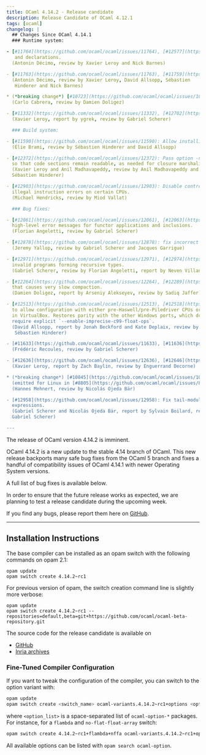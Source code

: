 ```yaml
---
title: OCaml 4.14.2 - Release candidate
description: Release Candidate of OCaml 4.12.1
tags: [ocaml]
changelog: |
  ## Changes Since OCaml 4.14.1
  ### Runtime system:

- [#11764](https://github.com/ocaml/ocaml/issues/11764), [#12577](https://github.com/ocaml/ocaml/issues/12577): Add prototypes to old-style C function definitions
   and declarations.
  (Antonin Décimo, review by Xavier Leroy and Nick Barnes)

- [#11763](https://github.com/ocaml/ocaml/issues/11763), [#11759](https://github.com/ocaml/ocaml/issues/11759), [#11861](https://github.com/ocaml/ocaml/issues/11861), [#12509](https://github.com/ocaml/ocaml/issues/12509), [#12577](https://github.com/ocaml/ocaml/issues/12577): Use strict prototypes on primitives.
  (Antonin Décimo, review by Xavier Leroy, David Allsopp, Sébastien
   Hinderer and Nick Barnes)

* (*breaking change*) [#10723](https://github.com/ocaml/ocaml/issues/10723): do not use `-flat-namespace` linking for macOS.
  (Carlo Cabrera, review by Damien Doligez)

- [#11332](https://github.com/ocaml/ocaml/issues/11332), [#12702](https://github.com/ocaml/ocaml/issues/12702): make sure `Bool_val(v)` has type `bool` in C++
  (Xavier Leroy, report by ygrek, review by Gabriel Scherer)

  ### Build system:

- [#11590](https://github.com/ocaml/ocaml/issues/11590): Allow installing to a destination path containing spaces.
  (Élie Brami, review by Sébastien Hinderer and David Allsopp)

- [#12372](https://github.com/ocaml/ocaml/issues/12372): Pass option -no-execute-only to the linker for OpenBSD >= 7.3
  so that code sections remain readable, as needed for closure marshaling.
  (Xavier Leroy and Anil Madhavapeddy, review by Anil Madhavapeddy and
  Sébastien Hinderer)

- [#12903](https://github.com/ocaml/ocaml/issues/12903): Disable control flow integrity on OpenBSD >= 7.4 to avoid
  illegal instruction errors on certain CPUs.
  (Michael Hendricks, review by Miod Vallat)

  ### Bug fixes:

- [#12061](https://github.com/ocaml/ocaml/issues/12061), [#12063](https://github.com/ocaml/ocaml/issues/12063): don't add inconsistent equalities when computing
  high-level error messages for functor applications and inclusions.
  (Florian Angeletti, review by Gabriel Scherer)

- [#12878](https://github.com/ocaml/ocaml/issues/12878): fix incorrect treatment of injectivity for private recursive types.
  (Jeremy Yallop, review by Gabriel Scherer and Jacques Garrigue)

- [#12971](https://github.com/ocaml/ocaml/issues/12971), [#12974](https://github.com/ocaml/ocaml/issues/12974): fix an uncaught Ctype.Escape exception on some
  invalid programs forming recursive types.
  (Gabriel Scherer, review by Florian Angeletti, report by Neven Villani)

- [#12264](https://github.com/ocaml/ocaml/issues/12264), [#12289](https://github.com/ocaml/ocaml/issues/12289): Fix compact_allocate to avoid a pathological case
  that causes very slow compaction.
  (Damien Doligez, report by Arseniy Alekseyev, review by Sadiq Jaffer)

- [#12513](https://github.com/ocaml/ocaml/issues/12513), [#12518](https://github.com/ocaml/ocaml/issues/12518): Automatically enable emulated `fma` for Visual Studio 2019+
  to allow configuration with either pre-Haswell/pre-Piledriver CPUs or running
  in VirtualBox. Restores parity with the other Windows ports, which don't
  require explicit `--enable-imprecise-c99-float-ops`.
  (David Allsopp, report by Jonah Beckford and Kate Deplaix, review by
   Sébastien Hinderer)

- [#11633](https://github.com/ocaml/ocaml/issues/11633), [#11636](https://github.com/ocaml/ocaml/issues/11636): bugfix in caml_unregister_frametable
  (Frédéric Recoules, review by Gabriel Scherer)

- [#12636](https://github.com/ocaml/ocaml/issues/12636), [#12646](https://github.com/ocaml/ocaml/issues/12646): More prudent reinitialization of I/O mutexes after a fork()
  (Xavier Leroy, report by Zach Baylin, review by Enguerrand Decorne)

* (*breaking change*) [#10845](https://github.com/ocaml/ocaml/issues/10845) Emit frametable size on amd64 BSD (OpenBSD, FreeBSD, NetBSD) systems
  (emitted for Linux in [#8805](https://github.com/ocaml/ocaml/issues/8805))
  (Hannes Mehnert, review by Nicolás Ojeda Bär)

- [#12958](https://github.com/ocaml/ocaml/issues/12958): Fix tail-modulo-cons compilation of try-with, && and ||
  expressions.
  (Gabriel Scherer and Nicolás Ojeda Bär, report by Sylvain Boilard, review by
  Gabriel Scherer)

---
```


The release of OCaml version 4.14.2 is imminent.

OCaml 4.14.2 is a new update to the stable 4.14 branch of OCaml. This new
release backports many safe bug fixes from the OCaml 5 branch and fixes
a handful of compatibility issues of OCaml 4.14.1 with newer Operating System versions.

A full list of bug fixes is available below.

In order to ensure that the future release works as expected, we are planning to test a release candidate during the upcoming week.

If you find any bugs, please report them here on [GitHub](https://github.com/ocaml/ocaml/issues).

----


## Installation Instructions

The base compiler can be installed as an opam switch with the following commands on opam 2.1:
```
opam update
opam switch create 4.14.2~rc1
```
For previous version of opam, the switch creation command line is slightly more verbose:
```
opam update
opam switch create 4.14.2~rc1 --repositories=default,beta=git+https://github.com/ocaml/ocaml-beta-repository.git
```

The source code for the release candidate is available on

- [GitHub](https://github.com/ocaml/ocaml/archive/4.14.2-rc1.tar.gz)
- [Inria archives](https://caml.inria.fr/pub/distrib/ocaml-4.14/4.14.2-rc1.tar.gz)

### Fine-Tuned Compiler Configuration

If you want to tweak the configuration of the compiler, you can switch to the option variant with:
```bash
opam update
opam switch create <switch_name> ocaml-variants.4.14.2~rc1+options <option_list>
```
where `<option_list>` is a space-separated list of `ocaml-option-*` packages. For instance, for a `flambda` and `no-flat-float-array` switch:
```bash
opam switch create 4.14.2~rc1+flambda+nffa ocaml-variants.4.14.2~rc1+options ocaml-option-flambda ocaml-option-no-flat-float-array
```

All available options can be listed with `opam search ocaml-option`.
